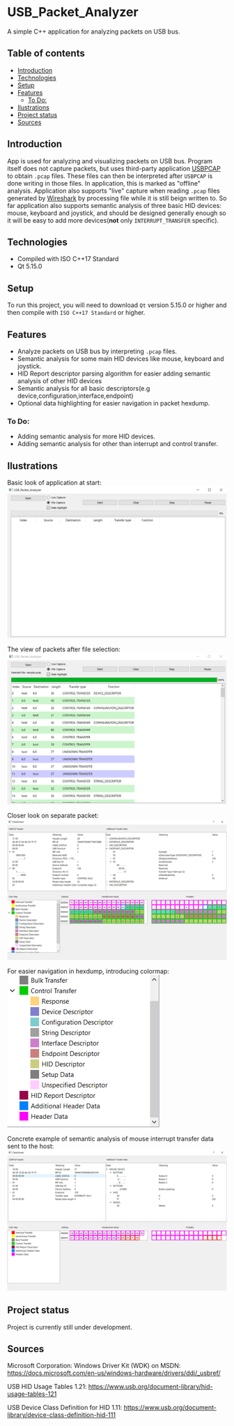 # USB_Packet_Analyzer
A simple C++ application for analyzing packets on USB bus.

## Table of contents
  * [Introduction](#introduction)
  * [Technologies](#technologies)
  * [Setup](#setup)
  * [Features](#features)
    + [To Do:](#to-do)
  * [Ilustrations](#ilustrations)
  * [Project status](#project-status)
  * [Sources](#sources)

## Introduction
App is used for analyzing and visualizing packets on USB bus. Program itself does not capture packets, but uses third-party application [USBPCAP](https://desowin.org/usbpcap/)
to obtain `.pcap` files. These files can then be interpreted after `USBPCAP` is done writing in those files. In application, this is marked as "offline" analysis. Application
also supports "live" capture when reading `.pcap` files generated by [Wireshark](https://www.wireshark.org/) by processing file while it is still beign written to.
So far application also supports semantic analysis of three basic HID devices: mouse, keyboard and joystick, and should be designed generally enough so it will be easy to add more
devices(**not** only `INTERRUPT_TRANSFER` specific).

## Technologies
* Compiled with ISO C++17 Standard
* Qt 5.15.0

## Setup
To run this project, you will need to download `Qt` version 5.15.0 or higher and then compile with `ISO C++17 Standard` or higher.

## Features
* Analyze packets on USB bus by interpreting `.pcap` files.
* Semantic analysis for some main HID devices like mouse, keyboard and joystick.
* HID Report descriptor parsing algorithm for easier adding semantic analysis of other HID devices
* Semantic analysis for all basic descriptors(e.g device,configuration,interface,endpoint)
* Optional data highlighting for easier navigation in packet hexdump.
### To Do:
* Adding semantic analysis for more HID devices.
* Adding semantic analysis for other than interrupt and control transfer.

## Ilustrations
Basic look of application at start: ![Basic](./Images/BasicLook.PNG)

The view of packets after file selection: ![Packets](./Images/TableViewLook.PNG)

Closer look on separate packet: ![ConcretePacket](./Images/FullConfigDesc.PNG)

For easier navigation in hexdump, introducing colormap: ![ColorMap](./Images/ColorMapPNG.PNG)

Concrete example of semantic analysis of mouse interrupt transfer data sent to the host: ![MouseExample](./Images/MouseView.PNG)

## Project status
Project is currently still under development.

## Sources
Microsoft Corporation: Windows Driver Kit (WDK) on MSDN: https://docs.microsoft.com/en-us/windows-hardware/drivers/ddi/_usbref/

USB HID Usage Tables 1.21: https://www.usb.org/document-library/hid-usage-tables-121

USB Device Class Definition for HID 1.11: https://www.usb.org/document-library/device-class-definition-hid-111

